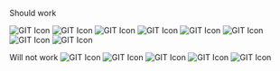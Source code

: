 Should work

![GIT Icon](/This-is-going-to-be-a-super%20long-title-that-hopefully-gets-displayed-properly2/cat.png)
![GIT Icon](/This-is-going-to-be-a-super%20long-title-that-hopefully-gets-displayed-properly2\\cat7.png)
![GIT Icon](\\This-is-going-to-be-a-super%20long-title-that-hopefully-gets-displayed-properly2\\cat2.png)
![GIT Icon](/This-is-going-to-be-a-super%20long-title-that-hopefully-gets-displayed-properly2/cat6.png)
![GIT Icon](/github-pub/media\\cat.png)
![GIT Icon](/github-pub\\media/cat2.png)
![GIT Icon](cat3.png)
![GIT Icon](../media//cat2.png)

Will not work
![GIT Icon](/This-is-going-to-be-a-super%20long-title-that-hopefully-gets-displayed-properly2//cat4.png)
![GIT Icon](\This-is-going-to-be-a-super%20long-title-that-hopefully-gets-displayed-properly2//cat5.png)
![GIT Icon](/github-pub/media\\cat6.png)
![GIT Icon](/github-pub\media\cat4.png)
![GIT Icon](/github-pub\media/cat5.png)
